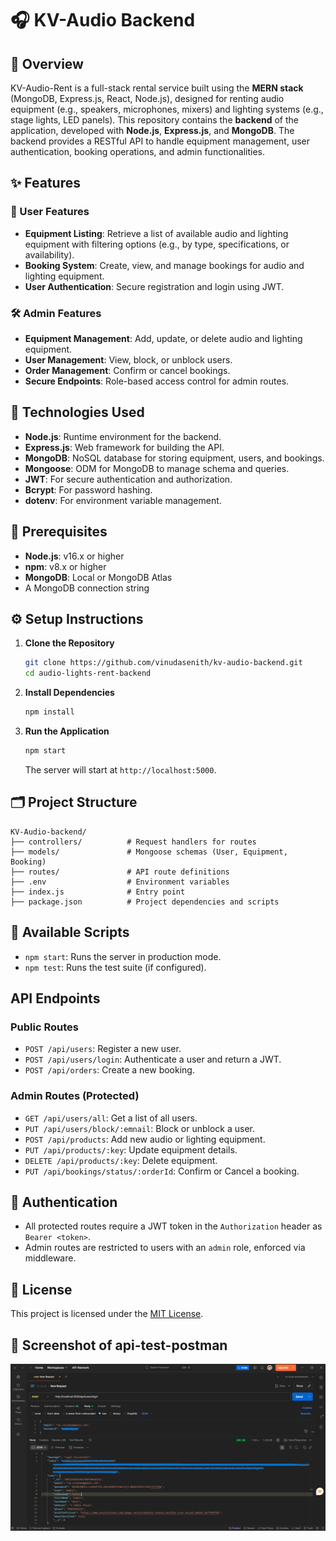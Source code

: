 # 🎧 KV-Audio Backend





## 📖 Overview

KV-Audio-Rent is a full-stack rental service built using the **MERN stack** (MongoDB, Express.js, React, Node.js), designed for renting audio equipment (e.g., speakers, microphones, mixers) and lighting systems (e.g., stage lights, LED panels). This repository contains the **backend** of the application, developed with **Node.js**, **Express.js**, and **MongoDB**. The backend provides a RESTful API to handle equipment management, user authentication, booking operations, and admin functionalities.

## ✨ Features

### 👤 User Features
- **Equipment Listing**: Retrieve a list of available audio and lighting equipment with filtering options (e.g., by type, specifications, or availability).
- **Booking System**: Create, view, and manage bookings for audio and lighting equipment.
- **User Authentication**: Secure registration and login using JWT.

### 🛠️ Admin Features
- **Equipment Management**: Add, update, or delete audio and lighting equipment.
- **User Management**: View, block, or unblock users.
- **Order Management**: Confirm or cancel bookings.
- **Secure Endpoints**: Role-based access control for admin routes.

## 🧪 Technologies Used
- **Node.js**: Runtime environment for the backend.
- **Express.js**: Web framework for building the API.
- **MongoDB**: NoSQL database for storing equipment, users, and bookings.
- **Mongoose**: ODM for MongoDB to manage schema and queries.
- **JWT**: For secure authentication and authorization.
- **Bcrypt**: For password hashing.
- **dotenv**: For environment variable management.

## 🧰 Prerequisites
- **Node.js**: v16.x or higher
- **npm**: v8.x or higher
- **MongoDB**: Local or MongoDB Atlas
- A MongoDB connection string

## ⚙️ Setup Instructions

1. **Clone the Repository**
   ```bash
   git clone https://github.com/vinudasenith/kv-audio-backend.git
   cd audio-lights-rent-backend
   ```

2. **Install Dependencies**
   ```bash
   npm install
   ```

3. **Run the Application**
   ```bash
   npm start
   ```
   The server will start at `http://localhost:5000`.


## 🗂️ Project Structure
```
KV-Audio-backend/
├── controllers/          # Request handlers for routes
├── models/               # Mongoose schemas (User, Equipment, Booking)
├── routes/               # API route definitions
├── .env                  # Environment variables
├── index.js              # Entry point
├── package.json          # Project dependencies and scripts
```

## 📜 Available Scripts
- `npm start`: Runs the server in production mode.
- `npm test`: Runs the test suite (if configured).

## API Endpoints

### Public Routes
- `POST /api/users`: Register a new user.
- `POST /api/users/login`: Authenticate a user and return a JWT.
- `POST /api/orders`: Create a new booking.

### Admin Routes (Protected)
- `GET /api/users/all`: Get a list of all users.
- `PUT /api/users/block/:emnail`: Block or unblock a user.
- `POST /api/products`: Add new audio or lighting equipment.
- `PUT /api/products/:key`: Update equipment details.
- `DELETE /api/products/:key`: Delete equipment.
- `PUT /api/bookings/status/:orderId`: Confirm or Cancel a booking.


## 🔐 Authentication
- All protected routes require a JWT token in the `Authorization` header as `Bearer <token>`.
- Admin routes are restricted to users with an `admin` role, enforced via middleware.


## 🪪 License
This project is licensed under the [MIT License](LICENSE).



 <h2>📸 Screenshot of api-test-postman </h2>
 

![test](https://github.com/vinudasenith/kv-audio-backend/blob/master/screenshots/Screenshot%202025-08-05%20220845.png)

